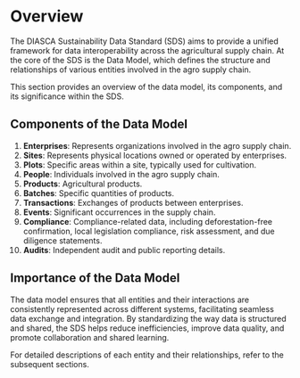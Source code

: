 # Overview

The DIASCA Sustainability Data Standard (SDS) aims to provide a unified framework for data interoperability across the agricultural supply chain. At the core of the SDS is the Data Model, which defines the structure and relationships of various entities involved in the agro supply chain.

This section provides an overview of the data model, its components, and its significance within the SDS.

## Components of the Data Model

1. **Enterprises**: Represents organizations involved in the agro supply chain.
2. **Sites**: Represents physical locations owned or operated by enterprises.
3. **Plots**: Specific areas within a site, typically used for cultivation.
4. **People**: Individuals involved in the agro supply chain.
5. **Products**: Agricultural products.
6. **Batches**: Specific quantities of products.
7. **Transactions**: Exchanges of products between enterprises.
8. **Events**: Significant occurrences in the supply chain.
9. **Compliance**: Compliance-related data, including deforestation-free confirmation, local legislation compliance, risk assessment, and due diligence statements.
10. **Audits**: Independent audit and public reporting details.

## Importance of the Data Model

The data model ensures that all entities and their interactions are consistently represented across different systems, facilitating seamless data exchange and integration. By standardizing the way data is structured and shared, the SDS helps reduce inefficiencies, improve data quality, and promote collaboration and shared learning.

For detailed descriptions of each entity and their relationships, refer to the subsequent sections.
